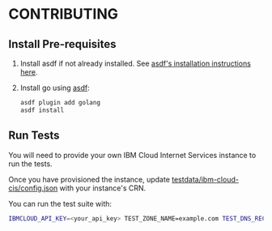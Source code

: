 # CONTRIBUTING

## Install Pre-requisites

1. Install asdf if not already installed. See [asdf's installation instructions here](https://asdf-vm.com/guide/getting-started.html).

1. Install go using [asdf](https://asdf-vm.com/):
   ```bash
   asdf plugin add golang
   asdf install
   ```

## Run Tests

You will need to provide your own IBM Cloud Internet Services instance to run the tests.

Once you have provisioned the instance, update [testdata/ibm-cloud-cis/config.json](./../testdata/ibm-cloud-cis/config.json) with your instance's CRN.

You can run the test suite with:
```bash
IBMCLOUD_API_KEY=<your_api_key> TEST_ZONE_NAME=example.com TEST_DNS_RECORD=test.example.com make test
```
